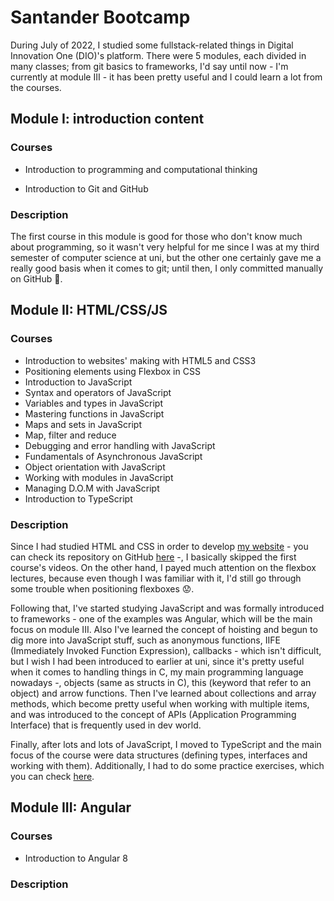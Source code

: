 # Santander Bootcamp

During July of 2022, I studied some fullstack-related things in Digital Innovation One (DIO)'s platform. There were 5 modules, each divided in many classes; from git basics to frameworks, I'd say until now - I'm currently at module III - it has been pretty useful and I could learn a lot from the courses.



## Module I: introduction content

### Courses

- Introduction to programming and computational thinking

- Introduction to Git and GitHub

### Description

The first course in this module is good for those who don't know much about programming, so it wasn't very helpful for me since I was at my third semester of computer science at uni, but the other one certainly gave me a really good basis when it comes to git; until then, I only committed manually on GitHub :grimacing:. 



## Module II: HTML/CSS/JS

### Courses

- Introduction to websites' making with HTML5 and CSS3
- Positioning elements using Flexbox in CSS
- Introduction to JavaScript
- Syntax and operators of JavaScript
- Variables and types in JavaScript
- Mastering functions in JavaScript
- Maps and sets in JavaScript
- Map, filter and reduce
- Debugging and error handling with JavaScript
- Fundamentals of Asynchronous JavaScript
- Object orientation with JavaScript
- Working with modules in JavaScript
- Managing D.O.M with JavaScript
- Introduction to TypeScript

### Description

Since I had studied HTML and CSS in order to develop [my website](https://laistie.github.io/) - you can check its repository on GitHub [here](https://github.com/laistie/laistie.github.io) -, I basically skipped the first course's videos. On the other hand, I payed much attention on the flexbox lectures, because even though I was familiar with it, I'd still go through some trouble when positioning flexboxes :worried:.

Following that, I've started studying JavaScript and was formally introduced to frameworks - one of the examples was Angular, which will be the main focus on module III. Also I've learned the concept of hoisting and begun to dig more into JavaScript stuff, such as anonymous functions, IIFE (Immediately Invoked Function Expression), callbacks - which isn't difficult, but I wish I had been introduced to earlier at uni, since it's pretty useful when it comes to handling things in C, my main programming language nowadays -, objects (same as structs in C), this (keyword that refer to an object) and arrow functions. Then I've learned about collections and array methods, which become pretty useful when working with multiple items, and was introduced to the concept of APIs (Application Programming Interface) that is frequently used in dev world.

Finally, after lots and lots of JavaScript, I moved to TypeScript and the main focus of the course were data structures (defining types, interfaces and working with them). Additionally, I had to do some practice exercises, which you can check [here](https://github.com/laistie/bootcamp/tree/main/javascript).



## Module III: Angular

### Courses

- Introduction to Angular 8

### Description

